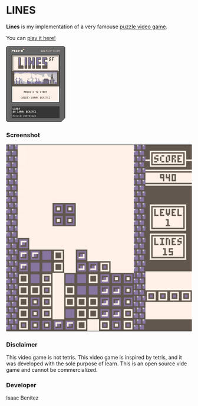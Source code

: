 # LINES

**Lines** is my implementation of a very famouse [puzzle video game](https://en.wikipedia.org/wiki/Tetris).

You can [play it here!](https://www.lexaloffle.com/bbs/?uid=73791#m)

![Lines cartidge](lines.p8.png?raw=true "Lines cartidge")

### Screenshot

![Lines game screenshot](lines.png?raw=true "Lines")

### Disclaimer

This video game is not tetris. This video game is inspired by tetris, and it was developed with the sole purpose of learn. This is an open source vide game and cannot be commercialized.

### Developer

Isaac Benitez